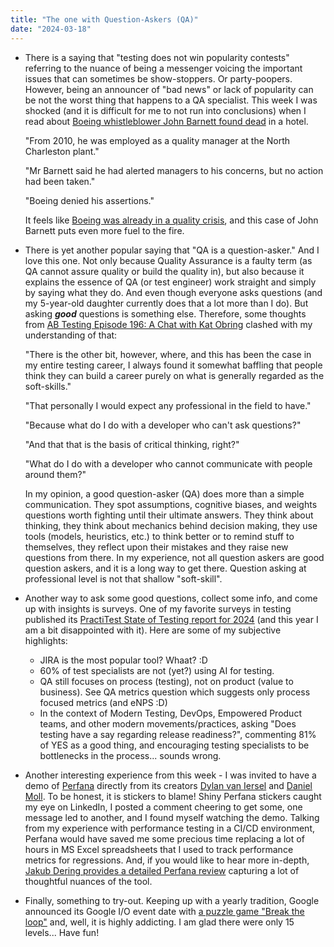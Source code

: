 ```yaml
---
title: "The one with Question-Askers (QA)"
date: "2024-03-18"
---
```


- There is a saying that "testing does not win popularity contests" referring to the nuance of being a messenger voicing the important issues that can sometimes be show-stoppers. Or party-poopers. However, being an announcer of "bad news" or lack of popularity can be not the worst thing that happens to a QA specialist. This week I was shocked (and it is difficult for me to not run into conclusions) when I read about [Boeing whistleblower John Barnett found dead](https://www.bbc.com/news/business-68534703) in a hotel.  
      
    "From 2010, he was employed as a quality manager at the North Charleston plant."  
      
    "Mr Barnett said he had alerted managers to his concerns, but no action had been taken."  
      
    "Boeing denied his assertions."  
      
    It feels like [Boeing was already in a quality crisis](https://www.bbc.com/news/business-68573686), and this case of John Barnett puts even more fuel to the fire.

- There is yet another popular saying that "QA is a question-asker." And I love this one. Not only because Quality Assurance is a faulty term (as QA cannot assure quality or build the quality in), but also because it explains the essence of QA (or test engineer) work straight and simply by saying what they do. And even though everyone asks questions (and my 5-year-old daughter currently does that a lot more than I do). But asking _**good**_ questions is something else. Therefore, some thoughts from [AB Testing Episode 196: A Chat with Kat Obring](https://podcasters.spotify.com/pod/show/abtesting/episodes/Episode-196-A-Chat-with-Kat-Obring-e2gt62e/a-ab278dv) clashed with my understanding of that:  
      
    "There is the other bit, however, where, and this has been the case in my entire testing career, I always found it somewhat baffling that people think they can build a career purely on what is generally regarded as the soft-skills."  
      
    "That personally I would expect any professional in the field to have."  
      
    "Because what do I do with a developer who can't ask questions?"  
      
    "And that that is the basis of critical thinking, right?"  
      
    "What do I do with a developer who cannot communicate with people around them?"  
      
    In my opinion, a good question-asker (QA) does more than a simple communication. They spot assumptions, cognitive biases, and weights questions worth fighting until their ultimate answers. They think about thinking, they think about mechanics behind decision making, they use tools (models, heuristics, etc.) to think better or to remind stuff to themselves, they reflect upon their mistakes and they raise new questions from there. In my experience, not all question askers are good question askers, and it is a long way to get there. Question asking at professional level is not that shallow "soft-skill".

- Another way to ask some good questions, collect some info, and come up with insights is surveys. One of my favorite surveys in testing published its [PractiTest State of Testing report for 2024](https://www.practitest.com/assets/pdf/stot-2024.pdf) (and this year I am a bit disappointed with it). Here are some of my subjective highlights:
    - JIRA is the most popular tool? Whaat? :D
    - 60% of test specialists are not (yet?) using AI for testing.
    - QA still focuses on process (testing), not on product (value to business). See QA metrics question which suggests only process focused metrics (and eNPS :D)
    - In the context of Modern Testing, DevOps, Empowered Product teams, and other modern movements/practices, asking "Does testing have a say regarding release readiness?", commenting 81% of YES as a good thing, and encouraging testing specialists to be bottlenecks in the process... sounds wrong.

- Another interesting experience from this week - I was invited to have a demo of [Perfana](https://perfana.io/) directly from its creators [Dylan van Iersel](https://www.linkedin.com/in/dviersel/) and [Daniel Moll](https://www.linkedin.com/in/dmoll1974/). To be honest, it is stickers to blame! Shiny Perfana stickers caught my eye on LinkedIn, I posted a comment cheering to get some, one message led to another, and I found myself watching the demo. Talking from my experience with performance testing in a CI/CD environment, Perfana would have saved me some precious time replacing a lot of hours in MS Excel spreadsheets that I used to track performance metrics for regressions. And, if you would like to hear more in-depth, [Jakub Dering provides a detailed Perfana review](https://www.youtube.com/watch?v=EVxjcge0ULQ&ab_channel=Perfluencer) capturing a lot of thoughtful nuances of the tool.

- Finally, something to try-out. Keeping up with a yearly tradition, Google announced its Google I/O event date with [a puzzle game "Break the loop"](https://io.google/2024/puzzle/) and, well, it is highly addicting. I am glad there were only 15 levels... Have fun!
